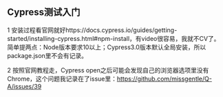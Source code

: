 ## Cypress测试入门    

1 安装过程看官网就好https://docs.cypress.io/guides/getting-started/installing-cypress.html#npm-install，有video很容易，我就不CV了。
简单提两点：Node版本要求10以上；Cypress3.0版本默认全局安装，所以package.json里不会有记录。    

2 按照官网教程走，Cypress open之后可能会发现自己的浏览器选项里没有Chrome，这个问题我记录在了issue里：https://github.com/missgentle/Q-A/issues/39    

